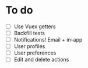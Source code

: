 # To do

- [ ] Use Vuex getters
- [ ] Backfill tests
- [ ] Notifications! Email + in-app
- [ ] User profiles
- [ ] User preferences
- [ ] Edit and delete actions
